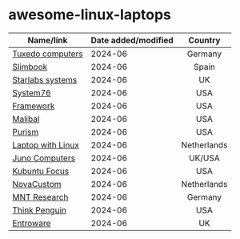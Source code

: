# awesome-linux-laptops



| Name/link                                                    | Date added/modified | Country |
|--------------------------------------------------------------|---------------------|:-------:|
| [Tuxedo computers](https://www.tuxedocomputers.com/)         | 2024-06             | Germany
| [Slimbook](https://slimbook.com/en/)                         | 2024-06             | Spain
| [Starlabs systems](https://starlabs.systems/)                | 2024-06             | UK
| [System76](https://system76.com/)                            | 2024-06             | USA
| [Framework](https://frame.work/)                             | 2024-06             | USA
| [Malibal](https://www.malibal.com/)                          | 2024-06             | USA
| [Purism](https://puri.sm/)                                   | 2024-06             | USA
| [Laptop with Linux](https://laptopwithlinux.com)             | 2024-06             | Netherlands
| [Juno Computers](https://junocomputers.com/)                 | 2024-06             | UK/USA
| [Kubuntu Focus](https://kfocus.org/)                         | 2024-06             | USA
| [NovaCustom](https://novacustom.com/)                        | 2024-06             | Netherlands
| [MNT Research](https://mntre.com/)                           | 2024-06             | Germany
| [Think Penguin](https://www.thinkpenguin.com)                | 2024-06             | USA
| [Entroware](https://www.entroware.com/store/)                | 2024-06             | UK






